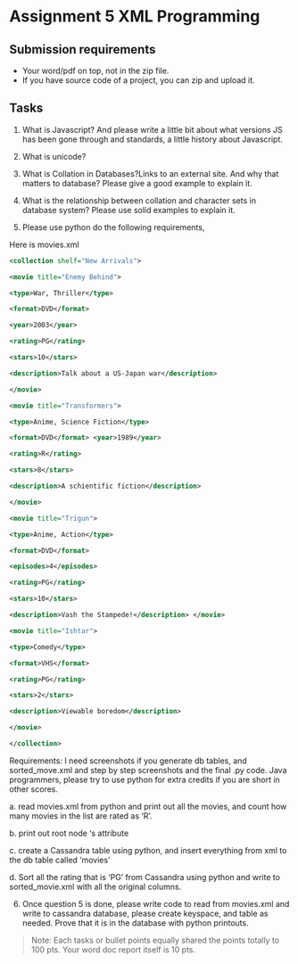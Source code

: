 # Assignment 5 XML Programming

## Submission requirements

* Your word/pdf on top, not in the zip file.
* If you have source code of a project, you can zip and upload it.

## Tasks

1. What is Javascript? And please write a little bit about what versions JS has been gone through and standards, a little history about Javascript.

2. What is unicode?

3. What is Collation in Databases?Links to an external site. And why that matters to database? Please give a good example to explain it.

4. What is the relationship between collation and character sets in database system? Please use solid examples to explain it.

5. Please use python do the following requirements,

Here is movies.xml

```xml
<collection shelf="New Arrivals">

<movie title="Enemy Behind">

<type>War, Thriller</type>

<format>DVD</format>

<year>2003</year>

<rating>PG</rating>

<stars>10</stars>

<description>Talk about a US-Japan war</description>

</movie>

<movie title="Transformers">

<type>Anime, Science Fiction</type>

<format>DVD</format> <year>1989</year>

<rating>R</rating>

<stars>8</stars>

<description>A schientific fiction</description>

</movie>

<movie title="Trigun">

<type>Anime, Action</type>

<format>DVD</format>

<episodes>4</episodes>

<rating>PG</rating>

<stars>10</stars>

<description>Vash the Stampede!</description> </movie>

<movie title="Ishtar">

<type>Comedy</type>

<format>VHS</format>

<rating>PG</rating>

<stars>2</stars>

<description>Viewable boredom</description>

</movie>

</collection>
```

Requirements: I need screenshots if you generate db tables, and sorted_move.xml and step by step screenshots and the final .py code. Java programmers, please try to use python for extra credits if you are short in other scores.

a. read movies.xml from python and print out all the movies, and count how many movies in the list are rated as ‘R’.

b. print out root node ‘s attribute

c. create a Cassandra table using python, and insert everything from xml to the db table called ‘movies’

d. Sort all the rating that is ‘PG’ from Cassandra using python and write to sorted_movie.xml with all the original columns.

6. Once question 5 is done, please write code to read from movies.xml and write to cassandra database, please create keyspace, and table as needed. Prove that it is in the database with python printouts.

> Note: Each tasks or bullet points equally shared the points totally to 100 pts. Your word doc report itself is 10 pts.